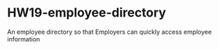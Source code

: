 # HW19-employee-directory
An employee directory so that Employers can quickly access employee information
